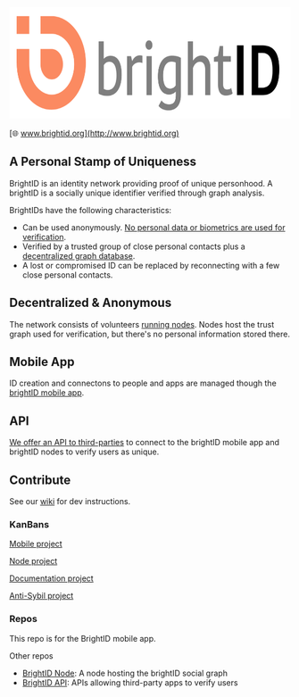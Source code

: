 <img height="200px" src="images/brightid%20final-01.svg"/>

[🌐 www.brightid.org](http://www.brightid.org)

## A Personal Stamp of Uniqueness

BrightID is an identity network providing proof of unique personhood. A brightID is a socially unique identifier verified through graph analysis.

BrightIDs have the following characteristics:
* Can be used anonymously. [No personal data or biometrics are used for verification](https://www.brightid.org/faq).
* Verified by a trusted group of close personal contacts plus a [decentralized graph database](#decentralized-and-owner-free).
* A lost or compromised ID can be replaced by reconnecting with a few close personal contacts.

## Decentralized & Anonymous

The network consists of volunteers [running nodes](https://github.com/BrightID/BrightID-Node). Nodes host the trust graph used for verification, but there's no personal information stored there.

## Mobile App

ID creation and connectons to people and apps are managed though the [brightID mobile app](https://github.com/BrightID/BrightID/wiki/BrightID---Full-Mobile-Spec).

## API

[We offer an API to third-parties](https://github.com/BrightID/BrightID-API) to connect to the brightID mobile app and brightID nodes to verify users as unique.

## Contribute

See our [wiki](https://github.com/BrightID/BrightID/wiki) for dev instructions.

### KanBans
[Mobile project](https://github.com/BrightID/BrightID/projects/2 )

[Node project](https://github.com/BrightID/BrightID-Node/projects/1)

[Documentation project](https://github.com/orgs/BrightID/projects/2)

[Anti-Sybil project](https://github.com/BrightID/BrightID-Node/projects/3)

### Repos
This repo is for the BrightID mobile app.

Other repos
* [BrightID Node](https://github.com/BrightID/BrightID-Node): A node hosting the brightID social graph
* [BrightID API](https://github.com/BrightID/BrightID-API): APIs allowing third-party apps to verify users
